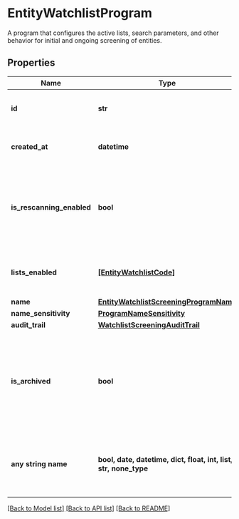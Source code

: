 # EntityWatchlistProgram

A program that configures the active lists, search parameters, and other behavior for initial and ongoing screening of entities.

## Properties
Name | Type | Description | Notes
------------ | ------------- | ------------- | -------------
**id** | **str** | ID of the associated entity program. | 
**created_at** | **datetime** | An ISO8601 formatted timestamp. | 
**is_rescanning_enabled** | **bool** | Indicator specifying whether the program is enabled and will perform daily rescans. | 
**lists_enabled** | [**[EntityWatchlistCode]**](EntityWatchlistCode.md) | Watchlists enabled for the associated program | 
**name** | [**EntityWatchlistScreeningProgramName**](EntityWatchlistScreeningProgramName.md) |  | 
**name_sensitivity** | [**ProgramNameSensitivity**](ProgramNameSensitivity.md) |  | 
**audit_trail** | [**WatchlistScreeningAuditTrail**](WatchlistScreeningAuditTrail.md) |  | 
**is_archived** | **bool** | Archived programs are read-only and cannot screen new customers nor participate in ongoing monitoring. | 
**any string name** | **bool, date, datetime, dict, float, int, list, str, none_type** | any string name can be used but the value must be the correct type | [optional]

[[Back to Model list]](../README.md#documentation-for-models) [[Back to API list]](../README.md#documentation-for-api-endpoints) [[Back to README]](../README.md)


